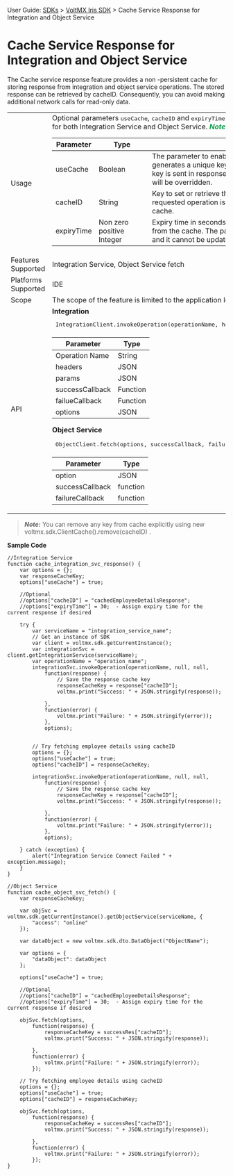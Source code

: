                                

User Guide: [SDKs](../Foundry_SDKs.md) > [VoltMX Iris SDK](Installing_VoltMXJS_SDK.md) > Cache Service Response for Integration and Object Service

Cache Service Response for Integration and Object Service
=========================================================

The Cache service response feature provides a non -persistent cache for storing response from integration and object service operations. The stored response can be retrieved by cacheID. Consequently, you can avoid making additional network calls for read-only data.

<table style="width: 100%;mc-table-style: url('../Resources/TableStyles/Basic.css');" class="TableStyle-Basic" cellspacing="0"><colgroup><col class="TableStyle-Basic-Column-Column1"> <col class="TableStyle-Basic-Column-Column1"></colgroup><tbody><tr class="TableStyle-Basic-Body-Body1"><td class="TableStyle-Basic-BodyE-Column1-Body1">Usage</td><td class="TableStyle-Basic-BodyD-Column1-Body1">Optional parameters <span style="font-family: monospace;">useCache</span>, <span style="font-family: monospace;">cacheID</span> and <span style="font-family: monospace;">expiryTime</span> are used to save and retrieve the responses from the cache for both Integration Service and Object Service. <span class="autonumber"><span><b><i><span style="color: #0a9c4a;" class="mcFormatColor">Note: </span></i></b></span></span>Cache size is 100 by default .<table style="width: 100%;mc-table-style: url('Resources/TableStyles/Basic.css');margin-left: 0;margin-right: auto;" class="TableStyle-Basic" cellspacing="0"><colgroup><col class="TableStyle-Basic-Column-Column1"> <col class="TableStyle-Basic-Column-Column1" style="width: 123px;"> <col class="TableStyle-Basic-Column-Column1"></colgroup><thead><tr class="TableStyle-Basic-Head-Header1"><th class="TableStyle-Basic-HeadE-Column1-Header1">Parameter</th><th class="TableStyle-Basic-HeadE-Column1-Header1">Type</th><th class="TableStyle-Basic-HeadD-Column1-Header1">Description</th></tr></thead><tbody><tr class="TableStyle-Basic-Body-Body1"><td class="TableStyle-Basic-BodyE-Column1-Body1">useCache</td><td class="TableStyle-Basic-BodyE-Column1-Body1">Boolean</td><td class="TableStyle-Basic-BodyD-Column1-Body1">The parameter to enable the cache service. If the parameter is enabled, SDK generates a unique key for the operation and cache the result with it. The same key is sent in response JSON&nbsp;with key cacheID. Existing entries with the same key will be overridden.</td></tr><tr class="TableStyle-Basic-Body-Body1"><td class="TableStyle-Basic-BodyE-Column1-Body1">cacheID</td><td class="TableStyle-Basic-BodyE-Column1-Body1">String</td><td class="TableStyle-Basic-BodyD-Column1-Body1">Key to set or retrieve the mapping from the cache. If the key is not found, the requested operation is performed and the response is mapped to a key in the cache.</td></tr><tr class="TableStyle-Basic-Body-Body1"><td class="TableStyle-Basic-BodyB-Column1-Body1">expiryTime</td><td class="TableStyle-Basic-BodyB-Column1-Body1">Non zero positive Integer</td><td class="TableStyle-Basic-BodyA-Column1-Body1">Expiry time in seconds for the key in cache. If expired, responses are removed from the cache. The parameter can be set while adding a new response to cache, and it cannot be updated further.</td></tr></tbody></table></td></tr><tr class="TableStyle-Basic-Body-Body1"><td class="TableStyle-Basic-BodyE-Column1-Body1">Features Supported</td><td class="TableStyle-Basic-BodyD-Column1-Body1">Integration Service, Object Service fetch</td></tr><tr class="TableStyle-Basic-Body-Body1"><td class="TableStyle-Basic-BodyE-Column1-Body1">Platforms Supported</td><td class="TableStyle-Basic-BodyD-Column1-Body1">IDE</td></tr><tr class="TableStyle-Basic-Body-Body1"><td class="TableStyle-Basic-BodyE-Column1-Body1">Scope</td><td class="TableStyle-Basic-BodyD-Column1-Body1">The scope of the feature is limited to the application level.</td></tr><tr class="TableStyle-Basic-Body-Body1"><td class="TableStyle-Basic-BodyB-Column1-Body1">API</td><td class="TableStyle-Basic-BodyA-Column1-Body1"><b>Integration</b><pre class="prettyprint"><input type="button" id="button" class="btn" style="float: right;" value="Copy" onclick="var codeSnippet = this.parentNode.textContent; copyFunction(codeSnippet, this);"> IntegrationClient.invokeOperation(operationName, headers, params, successCallback, failureCallback, options) </pre><table style="width: 100%;mc-table-style: url('Resources/TableStyles/Basic.css');margin-left: 0;margin-right: auto;" class="TableStyle-Basic" cellspacing="0"><colgroup><col class="TableStyle-Basic-Column-Column1"> <col class="TableStyle-Basic-Column-Column1"></colgroup><thead><tr class="TableStyle-Basic-Head-Header1"><th class="TableStyle-Basic-HeadE-Column1-Header1">Parameter</th><th class="TableStyle-Basic-HeadD-Column1-Header1">Type</th></tr></thead><tbody><tr class="TableStyle-Basic-Body-Body1"><td class="TableStyle-Basic-BodyE-Column1-Body1">Operation Name</td><td class="TableStyle-Basic-BodyD-Column1-Body1">String</td></tr><tr class="TableStyle-Basic-Body-Body1"><td class="TableStyle-Basic-BodyE-Column1-Body1">headers</td><td class="TableStyle-Basic-BodyD-Column1-Body1">JSON</td></tr><tr class="TableStyle-Basic-Body-Body1"><td class="TableStyle-Basic-BodyE-Column1-Body1">params</td><td class="TableStyle-Basic-BodyD-Column1-Body1">JSON</td></tr><tr class="TableStyle-Basic-Body-Body1"><td class="TableStyle-Basic-BodyE-Column1-Body1">successCallback</td><td class="TableStyle-Basic-BodyD-Column1-Body1">Function</td></tr><tr class="TableStyle-Basic-Body-Body1"><td class="TableStyle-Basic-BodyE-Column1-Body1">failueCallback</td><td class="TableStyle-Basic-BodyD-Column1-Body1">Function</td></tr><tr class="TableStyle-Basic-Body-Body1"><td class="TableStyle-Basic-BodyB-Column1-Body1">options</td><td class="TableStyle-Basic-BodyA-Column1-Body1">JSON</td></tr></tbody></table><p><b>Object Service</b></p><pre class="prettyprint"><input type="button" id="button" class="btn" style="float: right;" value="Copy" onclick="var codeSnippet = this.parentNode.textContent; copyFunction(codeSnippet, this);"> ObjectClient.fetch(options, successCallback, failureCallback)</pre><table style="width: 100%;mc-table-style: url('Resources/TableStyles/Basic.css');margin-left: 0;margin-right: auto;" class="TableStyle-Basic" cellspacing="0"><colgroup><col class="TableStyle-Basic-Column-Column1"> <col class="TableStyle-Basic-Column-Column1"></colgroup><thead><tr class="TableStyle-Basic-Head-Header1"><th class="TableStyle-Basic-HeadE-Column1-Header1">Parameter</th><th class="TableStyle-Basic-HeadD-Column1-Header1">Type</th></tr></thead><tbody><tr class="TableStyle-Basic-Body-Body1"><td class="TableStyle-Basic-BodyE-Column1-Body1">option</td><td class="TableStyle-Basic-BodyD-Column1-Body1">JSON</td></tr><tr class="TableStyle-Basic-Body-Body1"><td class="TableStyle-Basic-BodyE-Column1-Body1">successCallback</td><td class="TableStyle-Basic-BodyD-Column1-Body1">function</td></tr><tr class="TableStyle-Basic-Body-Body1"><td class="TableStyle-Basic-BodyB-Column1-Body1">failureCallback</td><td class="TableStyle-Basic-BodyA-Column1-Body1">function</td></tr></tbody></table></td></tr></tbody></table>

> **_Note:_** You can remove any key from cache explicitly using new voltmx.sdk.ClientCache().remove(cacheID) .

**Sample Code**

```
//Integration Service 
function cache_integration_svc_response() {
    var options = {};
    var responseCacheKey;
    options["useCache"] = true;

    //Optional
    //options["cacheID"] = "cachedEmployeeDetailsResponse";
    //options["expiryTime"] = 30;  - Assign expiry time for the current response if desired

    try {
        var serviceName = "integration_service_name";
        // Get an instance of SDK
        var client = voltmx.sdk.getCurrentInstance();
        var integrationSvc = client.getIntegrationService(serviceName);
        var operationName = "operation_name";
        integrationSvc.invokeOperation(operationName, null, null,
            function(response) {
                // Save the response cache key
                responseCacheKey = response["cacheID"];
                voltmx.print("Success: " + JSON.stringify(response));

            },
            function(error) {
                voltmx.print("Failure: " + JSON.stringify(error));
            },
            options);


        // Try fetching employee details using cacheID
        options = {};
        options["useCache"] = true;
        options["cacheID"] = responseCacheKey;

        integrationSvc.invokeOperation(operationName, null, null,
            function(response) {
                // Save the response cache key
                responseCacheKey = response["cacheID"];
                voltmx.print("Success: " + JSON.stringify(response));

            },
            function(error) {
                voltmx.print("Failure: " + JSON.stringify(error));
            },
            options);

    } catch (exception) {
        alert("Integration Service Connect Failed " + exception.message);
    }
}

//Object Service
function cache_object_svc_fetch() {
    var responseCacheKey;

    var objSvc = voltmx.sdk.getCurrentInstance().getObjectService(serviceName, {
        "access": "online"
    });

    var dataObject = new voltmx.sdk.dto.DataObject("ObjectName");

    var options = {
        "dataObject": dataObject
    };

    options["useCache"] = true;

    //Optional
    //options["cacheID"] = "cachedEmployeeDetailsResponse";
    //options["expiryTime"] = 30;  - Assign expiry time for the current response if desired

    objSvc.fetch(options,
        function(response) {
            responseCacheKey = successRes["cacheID"];
            voltmx.print("Success: " + JSON.stringify(response));

        },
        function(error) {
            voltmx.print("Failure: " + JSON.stringify(error));
        });

    // Try fetching employee details using cacheID
    options = {};
    options["useCache"] = true;
    options["cacheID"] = responseCacheKey;

    objSvc.fetch(options,
        function(response) {
            responseCacheKey = successRes["cacheID"];
            voltmx.print("Success: " + JSON.stringify(response));

        },
        function(error) {
            voltmx.print("Failure: " + JSON.stringify(error));
        });
}
```
